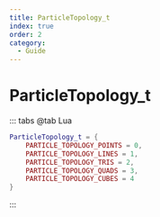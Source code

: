 ```yaml
---
title: ParticleTopology_t
index: true
order: 2
category:
  - Guide
---
```


# ParticleTopology_t
::: tabs
@tab Lua
```lua
ParticleTopology_t = {
    PARTICLE_TOPOLOGY_POINTS = 0,
    PARTICLE_TOPOLOGY_LINES = 1,
    PARTICLE_TOPOLOGY_TRIS = 2,
    PARTICLE_TOPOLOGY_QUADS = 3,
    PARTICLE_TOPOLOGY_CUBES = 4
}
```
:::